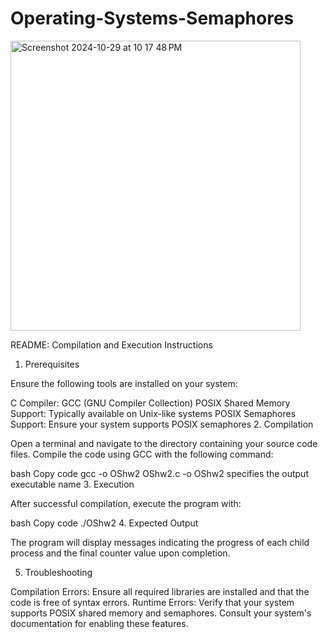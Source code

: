 # Operating-Systems-Semaphores

<img width="464" alt="Screenshot 2024-10-29 at 10 17 48 PM" src="https://github.com/user-attachments/assets/41337700-40d8-4b5d-9936-cba4873f764d">

README: Compilation and Execution Instructions

1. Prerequisites

Ensure the following tools are installed on your system:

C Compiler: GCC (GNU Compiler Collection)
POSIX Shared Memory Support: Typically available on Unix-like systems
POSIX Semaphores Support: Ensure your system supports POSIX semaphores
2. Compilation

Open a terminal and navigate to the directory containing your source code files. Compile the code using GCC with the following command:

bash
Copy code
gcc -o OShw2 OShw2.c
-o OShw2 specifies the output executable name
3. Execution

After successful compilation, execute the program with:

bash
Copy code
./OShw2
4. Expected Output

The program will display messages indicating the progress of each child process and the final counter value upon completion.

5. Troubleshooting

Compilation Errors: Ensure all required libraries are installed and that the code is free of syntax errors.
Runtime Errors: Verify that your system supports POSIX shared memory and semaphores. Consult your system's documentation for enabling these features.
